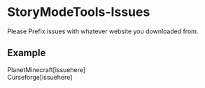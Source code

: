 # StoryModeTools-Issues

Please Prefix issues with whatever website you downloaded from.

## Example
PlanetMinecraft[issuehere]  
Curseforge[issuehere]
